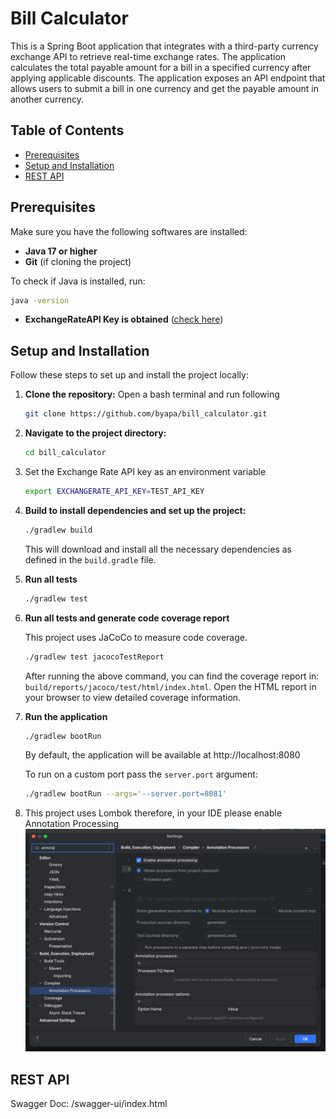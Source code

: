 # Bill Calculator

This is a Spring Boot application that integrates with a third-party currency
exchange API to retrieve real-time exchange rates. The application calculates the total
payable amount for a bill in a specified currency after applying applicable discounts. The
application exposes an API endpoint that allows users to submit a bill in one currency
and get the payable amount in another currency.

## Table of Contents

- [Prerequisites](#prerequisites)
- [Setup and Installation](#setup-and-installation)
- [REST API](#rest-api)

## Prerequisites

Make sure you have the following softwares are installed:

- **Java 17 or higher**
- **Git** (if cloning the project)

To check if Java is installed, run:

```bash
java -version
```
- **ExchangeRateAPI Key is obtained** ([check here](https://www.exchangerate-api.com/docs/authentication))

## Setup and Installation

Follow these steps to set up and install the project locally:

1. **Clone the repository:**
   Open a bash terminal and run following
   ```bash
   git clone https://github.com/byapa/bill_calculator.git
   ```
2. **Navigate to the project directory:**
   ```bash
   cd bill_calculator
   ```
3. Set the Exchange Rate API key as an environment variable
   ```bash
   export EXCHANGERATE_API_KEY=TEST_API_KEY
   ```
4. **Build to install dependencies and set up the project:**
   ```bash
   ./gradlew build
   ```
   This will download and install all the necessary dependencies as defined in the `build.gradle` file.
5. **Run all tests**
   ```bash
   ./gradlew test
   ```
6. **Run all tests and generate code coverage report**

   This project uses JaCoCo to measure code coverage.
   ```bash
   ./gradlew test jacocoTestReport
   ```
   After running the above command, you can find the coverage report in: `build/reports/jacoco/test/html/index.html`. Open the HTML report in your browser to view detailed coverage information.
7. **Run the application**
   ```bash
   ./gradlew bootRun
   ```
   By default, the application will be available at http://localhost:8080
   
   To run on a custom port pass the `server.port` argument:
   ```bash
   ./gradlew bootRun --args='--server.port=8081'
   ```
8. This project uses Lombok therefore, in your IDE please enable Annotation Processing
   ![img.png](img.png)

## REST API

Swagger Doc: /swagger-ui/index.html


